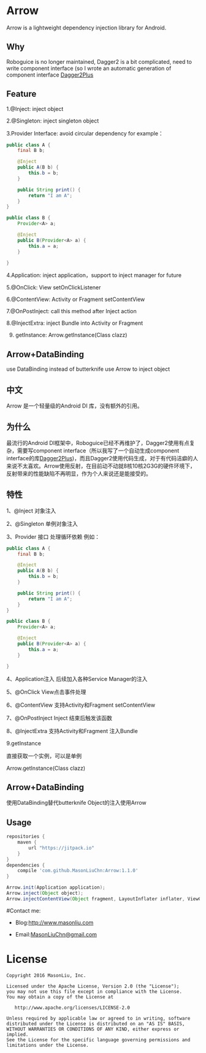 Arrow
========
Arrow is a lightweight dependency injection library for Android.  

Why
--------
Roboguice is no longer maintained, Dagger2 is a bit complicated, need to write component interface (so I wrote an automatic generation of component interface [Dagger2Plus](https://github.com/MasonLiuChn/Dagger2Plus)


Feature
--------
1.@Inject:
inject object

2.@Singleton:
inject singleton object

3.Provider Interface:
avoid circular dependency
for example：
```java
public class A {
    final B b;

    @Inject
    public A(B b) {
        this.b = b;
    }

    public String print() {
        return "I am A";
    }
}

public class B {
    Provider<A> a;

    @Inject
    public B(Provider<A> a) {
        this.a = a;
    }

}
```

4.Application:
inject application，support to inject manager for future

5.@OnClick:
View setOnClickListener

6.@ContentView:
Activity or Fragment setContentView

7.@OnPostInject:
call this method after Inject action

8.@InjectExtra:
inject Bundle into Activity or Fragment

9. getInstance:
Arrow.getInstance(Class clazz)

Arrow+DataBinding
--------
use DataBinding instead of butterknife
use Arrow to inject object

中文
------
Arrow 是一个轻量级的Android DI 库，没有额外的引用。


为什么
--------

最流行的Android DI框架中，Roboguice已经不再维护了，Dagger2使用有点复杂，需要写component interface（所以我写了一个自动生成component interface的库[Dagger2Plus](https://github.com/MasonLiuChn/Dagger2Plus))，而且Dagger2使用代码生成，对于有代码洁癖的人来说不太喜欢。Arrow使用反射，在目前动不动就8核10核2G3G的硬件环境下，反射带来的性能缺陷不再明显，作为个人来说还是能接受的。

特性
--------
1、@Inject
对象注入

2、@Singleton
单例对象注入

3、Provider 接口
处理循环依赖
例如：
```java
public class A {
    final B b;

    @Inject
    public A(B b) {
        this.b = b;
    }

    public String print() {
        return "I am A";
    }
}

public class B {
    Provider<A> a;

    @Inject
    public B(Provider<A> a) {
        this.a = a;
    }

}
```

4、Application注入
后续加入各种Service Manager的注入

5、@OnClick
View点击事件处理

6、@ContentView
支持Activity和Fragment setContentView

7、@OnPostInject
Inject 结束后触发该函数

8、@InjectExtra
支持Activity和Fragment 注入Bundle

9.getInstance

直接获取一个实例，可以是单例

Arrow.getInstance(Class clazz)

Arrow+DataBinding
--------
使用DataBinding替代butterknife
Object的注入使用Arrow

Usage
--------

```groovy
repositories {
    maven {
        url "https://jitpack.io"
    }
}
dependencies {
	compile 'com.github.MasonLiuChn:Arrow:1.1.0'
}
```

```java
Arrow.init(Application application);
Arrow.inject(Object object);
Arrow.injectContentView(Object fragment, LayoutInflater inflater, ViewGroup container,Bundle savedInstanceState)
```


#Contact me:

- Blog:http://www.masonliu.com

- Email:MasonLiuChn@gmail.com

License
=======

    Copyright 2016 MasonLiu, Inc.

    Licensed under the Apache License, Version 2.0 (the "License");
    you may not use this file except in compliance with the License.
    You may obtain a copy of the License at

       http://www.apache.org/licenses/LICENSE-2.0

    Unless required by applicable law or agreed to in writing, software
    distributed under the License is distributed on an "AS IS" BASIS,
    WITHOUT WARRANTIES OR CONDITIONS OF ANY KIND, either express or implied.
    See the License for the specific language governing permissions and
    limitations under the License.
